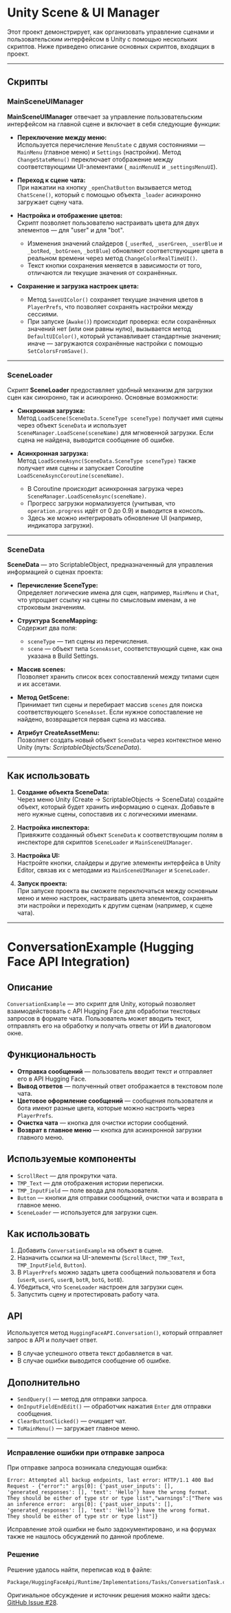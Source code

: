 # Unity Scene & UI Manager

Этот проект демонстрирует, как организовать управление сценами и пользовательским интерфейсом в Unity с помощью нескольких скриптов. Ниже приведено описание основных скриптов, входящих в проект.

---

## Скрипты

### MainSceneUIManager

**MainSceneUIManager** отвечает за управление пользовательским интерфейсом на главной сцене и включает в себя следующие функции:

- **Переключение между меню:**  
  Используется перечисление `MenuState` с двумя состояниями — `MainMenu` (главное меню) и `Settings` (настройки). Метод `ChangeStateMenu()` переключает отображение между соответствующими UI-элементами (`_mainMenuUI` и `_settingsMenuUI`).

- **Переход к сцене чата:**  
  При нажатии на кнопку `_openChatButton` вызывается метод `ChatScene()`, который с помощью объекта `_loader` асинхронно загружает сцену чата.

- **Настройка и отображение цветов:**  
  Скрипт позволяет пользователю настраивать цвета для двух элементов — для "user" и для "bot".  
  - Изменения значений слайдеров (`_userRed`, `_userGreen`, `_userBlue` и `_botRed`, `_botGreen`, `_botBlue`) обновляют соответствующие цвета в реальном времени через метод `ChangeColorRealTimeUI()`.
  - Текст кнопки сохранения меняется в зависимости от того, отличаются ли текущие значения от сохранённых.

- **Сохранение и загрузка настроек цвета:**  
  - Метод `SaveUIColor()` сохраняет текущие значения цветов в `PlayerPrefs`, что позволяет сохранять настройки между сессиями.
  - При запуске (`Awake()`) происходит проверка: если сохранённых значений нет (или они равны нулю), вызывается метод `DefaultUIColor()`, который устанавливает стандартные значения; иначе — загружаются сохранённые настройки с помощью `SetColorsFromSave()`.

---

### SceneLoader

Скрипт **SceneLoader** предоставляет удобный механизм для загрузки сцен как синхронно, так и асинхронно. Основные возможности:

- **Синхронная загрузка:**  
  Метод `LoadScene(SceneData.SceneType sceneType)` получает имя сцены через объект `SceneData` и использует `SceneManager.LoadScene(sceneName)` для мгновенной загрузки. Если сцена не найдена, выводится сообщение об ошибке.

- **Асинхронная загрузка:**  
  Метод `LoadSceneAsync(SceneData.SceneType sceneType)` также получает имя сцены и запускает Coroutine `LoadSceneAsyncCoroutine(sceneName)`.  
  - В Coroutine происходит асинхронная загрузка через `SceneManager.LoadSceneAsync(sceneName)`.
  - Прогресс загрузки нормализуется (учитывая, что `operation.progress` идёт от 0 до 0.9) и выводится в консоль.  
  - Здесь же можно интегрировать обновление UI (например, индикатора загрузки).

---

### SceneData

**SceneData** — это ScriptableObject, предназначенный для управления информацией о сценах проекта:

- **Перечисление SceneType:**  
  Определяет логические имена для сцен, например, `MainMenu` и `Chat`, что упрощает ссылку на сцены по смысловым именам, а не строковым значениям.

- **Структура SceneMapping:**  
  Содержит два поля:
  - `sceneType` — тип сцены из перечисления.
  - `scene` — объект типа `SceneAsset`, соответствующий сцене, как она указана в Build Settings.

- **Массив scenes:**  
  Позволяет хранить список всех сопоставлений между типами сцен и их ассетами.

- **Метод GetScene:**  
  Принимает тип сцены и перебирает массив `scenes` для поиска соответствующего `SceneAsset`. Если нужное сопоставление не найдено, возвращается первая сцена из массива.

- **Атрибут CreateAssetMenu:**  
  Позволяет создать новый объект `SceneData` через контекстное меню Unity (путь: *ScriptableObjects/SceneData*).

---

## Как использовать

1. **Создание объекта SceneData:**  
   Через меню Unity (Create → ScriptableObjects → SceneData) создайте объект, который будет хранить информацию о сценах. Добавьте в него нужные сцены, сопоставив их с логическими именами.

2. **Настройка инспектора:**  
   Привяжите созданный объект `SceneData` к соответствующим полям в инспекторе для скриптов `SceneLoader` и `MainSceneUIManager`.

3. **Настройка UI:**  
   Настройте кнопки, слайдеры и другие элементы интерфейса в Unity Editor, связав их с методами из `MainSceneUIManager` и `SceneLoader`.

4. **Запуск проекта:**  
   При запуске проекта вы сможете переключаться между основным меню и меню настроек, настраивать цвета элементов, сохранять эти настройки и переходить к другим сценам (например, к сцене чата).

---
# ConversationExample (Hugging Face API Integration)

## Описание  
`ConversationExample` — это скрипт для Unity, который позволяет взаимодействовать с API Hugging Face для обработки текстовых запросов в формате чата. Пользователь может вводить текст, отправлять его на обработку и получать ответы от ИИ в диалоговом окне.  

## Функциональность  
- **Отправка сообщений** — пользователь вводит текст и отправляет его в API Hugging Face.  
- **Вывод ответов** — полученный ответ отображается в текстовом поле чата.  
- **Цветовое оформление сообщений** — сообщения пользователя и бота имеют разные цвета, которые можно настроить через `PlayerPrefs`.  
- **Очистка чата** — кнопка для очистки истории сообщений.  
- **Возврат в главное меню** — кнопка для асинхронной загрузки главного меню.  

## Используемые компоненты  
- `ScrollRect` — для прокрутки чата.  
- `TMP_Text` — для отображения истории переписки.  
- `TMP_InputField` — поле ввода для пользователя.  
- `Button` — кнопки для отправки сообщений, очистки чата и возврата в главное меню.  
- `SceneLoader` — используется для загрузки сцен.  

## Как использовать  
1. Добавить `ConversationExample` на объект в сцене.  
2. Назначить ссылки на UI-элементы (`ScrollRect`, `TMP_Text`, `TMP_InputField`, `Button`).  
3. В `PlayerPrefs` можно задать цвета сообщений пользователя и бота (`userR`, `userG`, `userB`, `botR`, `botG`, `botB`).  
4. Убедиться, что `SceneLoader` настроен для загрузки сцен.  
5. Запустить сцену и протестировать работу чата.  

## API  
Используется метод `HuggingFaceAPI.Conversation()`, который отправляет запрос в API и получает ответ.  
- В случае успешного ответа текст добавляется в чат.  
- В случае ошибки выводится сообщение об ошибке.  

## Дополнительно  
- `SendQuery()` — метод для отправки запроса.  
- `OnInputFieldEndEdit()` — обработчик нажатия `Enter` для отправки сообщения.  
- `ClearButtonClicked()` — очищает чат.  
- `ToMainMenu()` — загружает главное меню.  

---

### Исправление ошибки при отправке запроса

При отправке запроса возникала следующая ошибка:

```
Error: Attempted all backup endpoints, last error: HTTP/1.1 400 Bad Request - {"error":" args[0]: {'past_user_inputs': [], 'generated_responses': [], 'text': 'Hello'} have the wrong format. They should be either of type str or type list","warnings":["There was an inference error:  args[0]: {'past_user_inputs': [], 'generated_responses': [], 'text': 'Hello'} have the wrong format. They should be either of type str or type list"]}
```

Исправление этой ошибки не было задокументировано, и на форумах также не нашлось обсуждений по данной проблеме.

### Решение

Решение удалось найти, переписав код в файле:

```
Package/HuggingFaceApi/Runtime/Implementations/Tasks/ConversationTask.cs
```

Оригинальное обсуждение и источник решения можно найти здесь: [GitHub Issue #28](https://github.com/huggingface/unity-api/issues/28).

